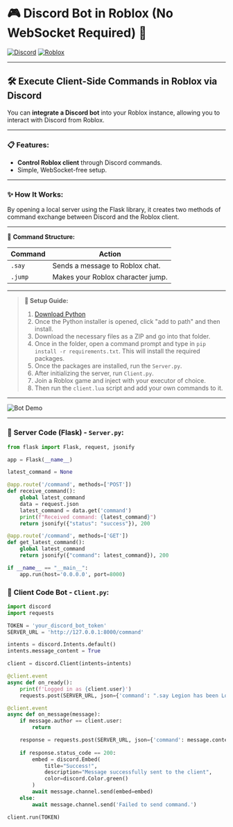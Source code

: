 # **🎮 Discord Bot in Roblox (No WebSocket Required) 🤖**

[![Discord](https://img.shields.io/badge/Discord-Bot-7289da?logo=discord&logoColor=white)](https://discord.com)
[![Roblox](https://img.shields.io/badge/Roblox-Scripted-red?logo=roblox)](https://roblox.com)

---

## 🛠 **Execute Client-Side Commands in Roblox via Discord**

You can **integrate a Discord bot** into your Roblox instance, allowing you to interact with Discord from Roblox.

---

### 📋 **Features:**
- **Control Roblox client** through Discord commands.
- Simple, WebSocket-free setup.

---

### ✨ **How It Works:**

By opening a local server using the Flask library, it creates two methods of command exchange between Discord and the Roblox client.

---

🎯 **Command Structure:**

| Command  | Action                         |
|----------|---------------------------------|
| `.say`   | Sends a message to Roblox chat. |
| `.jump`  | Makes your Roblox character jump. |

---

> **🔧 Setup Guide:**  
> 
> 1. [Download Python](https://www.python.org/)
> 2. Once the Python installer is opened, click "add to path" and then install.
> 3. Download the necessary files as a ZIP and go into that folder.
> 4. Once in the folder, open a command prompt and type in `pip install -r requirements.txt`. This will install the required packages.
> 5. Once the packages are installed, run the `Server.py`.
> 6. After initializing the server, run `Client.py`.
> 7. Join a Roblox game and inject with your executor of choice.
> 8. Then run the `client.lua` script and add your own commands to it.

---

![Bot Demo](https://yourimageurl.com/demo.gif)

---

### 📜 **Server Code (Flask) - `Server.py`:**

```python
from flask import Flask, request, jsonify

app = Flask(__name__)

latest_command = None

@app.route('/command', methods=['POST'])
def receive_command():
    global latest_command
    data = request.json
    latest_command = data.get('command')
    print(f"Received command: {latest_command}")
    return jsonify({"status": "success"}), 200

@app.route('/command', methods=['GET'])
def get_latest_command():
    global latest_command
    return jsonify({"command": latest_command}), 200

if __name__ == "__main__":
    app.run(host='0.0.0.0', port=8000)
```

### 📜 **Client Code Bot - `Client.py`:**

```py
import discord
import requests

TOKEN = 'your_discord_bot_token'
SERVER_URL = 'http://127.0.0.1:8000/command' 

intents = discord.Intents.default()
intents.message_content = True 

client = discord.Client(intents=intents)

@client.event
async def on_ready():
    print(f'Logged in as {client.user}')
    requests.post(SERVER_URL, json={'command': ".say Legion has been Loaded!"})

@client.event
async def on_message(message):
    if message.author == client.user:
        return

    response = requests.post(SERVER_URL, json={'command': message.content})
    
    if response.status_code == 200:
        embed = discord.Embed(
            title="Success!",
            description="Message successfully sent to the client",
            color=discord.Color.green() 
        )
        await message.channel.send(embed=embed)
    else:
        await message.channel.send('Failed to send command.')

client.run(TOKEN)
```
